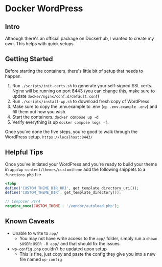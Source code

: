 # Docker WordPress

## Intro

Although there's an official package on Dockerhub, I wanted to create my own.
This helps with quick setups.

## Getting Started

Before starting the containers, there's little bit of setup that needs to happen.

1. Run `./scripts/init-certs.sh` to generate your self-signed SSL certs. Nginx will be running on port 8443 (you can change this, make sure to update `docker/nginx/conf.d/default.conf`)
2. Run `./scripts/install-wp.sh` to download fresh copy of WordPress
3. Make sure to copy the .env.example to .env (`cp .env.example .env`) and fill them out how you wish.
4. Start the containers. `docker compose up -d`
5. Verify everything is up `docker compose logs -f`.

Once you've done the five steps, you're good to walk through the WordPress setup. `https://localhost:8443/`

## Helpful Tips

Once you've initiated your WordPress and you're ready to build your theme in `app/wp-content/themes/customtheme` add the following snippets to a `functions.php` file

```php
<?php
define('CUSTOM_THEME_DIR_URI', get_template_directory_uri());
define('CUSTOM_THEME_DIR', get_template_directory());

// Composer Psr4
require_once(CUSTOM_THEME . '/vendor/autoload.php');
```

## Known Caveats

- Unable to write to `app/` 
  - You may not have write access to the `app/` folder, simply run a `chown $USER:USER -R app/` and that should fix the issues.
- `wp-config.php` couldn't be updated upon setup
  - This is fine, just copy and paste the config they give you into a new file named `wp-config`

